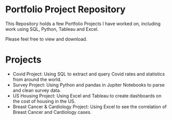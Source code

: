 # Portfolio Project Repository
This Repository holds a few Portfolio Projects I have worked on, including work using SQL, Python, Tableau and Excel.

Please feel free to view and download.

# Projects
- Covid Project: Using SQL to extract and query Covid rates and statistics from around the world.
- Survey Project: Using Python and pandas in Jupiter Notebooks to parse and clean survey data.
- US Housing Project: Using Excel and Tableau to create dashboards on the cost of housing in the US.
- Breast Cancer & Cardiology Project: Using Excel to see the correlation of Breast Cancer and Cardiology cases.
